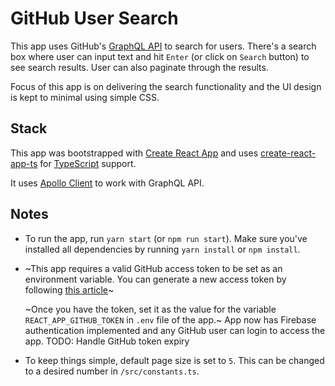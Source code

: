 # GitHub User Search

This app uses GitHub's [GraphQL API](https://developer.github.com/v4/) to search
for users. There's a search box where user can input text and hit `Enter` (or
click on `Search` button) to see search results. User can also paginate through
the results.

Focus of this app is on delivering the search functionality and the UI design is
kept to minimal using simple CSS.

## Stack

This app was bootstrapped with
[Create React App](https://github.com/facebookincubator/create-react-app) and
uses [create-react-app-ts](https://github.com/wmonk/create-react-app-typescript)
for [TypeScript](http://typescriptlang.org/) support.

It uses [Apollo Client](https://www.apollographql.com/client) to work with
GraphQL API.

## Notes

- To run the app, run `yarn start` (or `npm run start`). Make sure you've
  installed all dependencies by running `yarn install` or `npm install`.

- ~This app requires a valid GitHub access token to be set as an environment
  variable. You can generate a new access token by following
  [this article](https://help.github.com/articles/creating-a-personal-access-token-for-the-command-line/)~

  ~Once you have the token, set it as the value for the variable
  `REACT_APP_GITHUB_TOKEN` in `.env` file of the app.~ App now has Firebase
  authentication implemented and any GitHub user can login to access the app.
  TODO: Handle GitHub token expiry

- To keep things simple, default page size is set to `5`. This can be changed to
  a desired number in `/src/constants.ts`.
